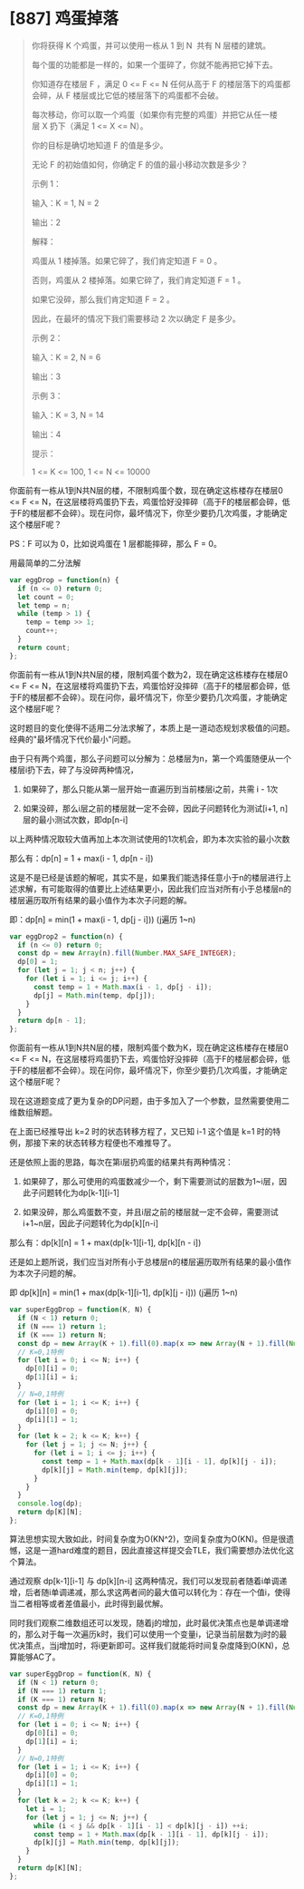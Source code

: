 # [887] 鸡蛋掉落

> 你将获得 K 个鸡蛋，并可以使用一栋从 1 到 N  共有 N 层楼的建筑。
>
> 每个蛋的功能都是一样的，如果一个蛋碎了，你就不能再把它掉下去。
>
> 你知道存在楼层 F ，满足 0 <= F <= N 任何从高于 F 的楼层落下的鸡蛋都会碎，从 F 楼层或比它低的楼层落下的鸡蛋都不会破。
>
> 每次移动，你可以取一个鸡蛋（如果你有完整的鸡蛋）并把它从任一楼层 X 扔下（满足 1 <= X <= N）。
>
> 你的目标是确切地知道 F 的值是多少。
>
> 无论 F 的初始值如何，你确定 F 的值的最小移动次数是多少？
>
> 示例 1：
>
> 输入：K = 1, N = 2
>
> 输出：2
>
> 解释：
>
> 鸡蛋从 1 楼掉落。如果它碎了，我们肯定知道 F = 0 。
>
> 否则，鸡蛋从 2 楼掉落。如果它碎了，我们肯定知道 F = 1 。
>
> 如果它没碎，那么我们肯定知道 F = 2 。
>
> 因此，在最坏的情况下我们需要移动 2 次以确定 F 是多少。
>
> 示例 2：
>
> 输入：K = 2, N = 6
>
> 输出：3
>
> 示例 3：
>
> 输入：K = 3, N = 14
>
> 输出：4
>
> 提示：
>
> 1 <= K <= 100, 1 <= N <= 10000

你面前有一栋从1到N共N层的楼，不限制鸡蛋个数，现在确定这栋楼存在楼层0 <= F <= N，在这层楼将鸡蛋扔下去，鸡蛋恰好没摔碎（高于F的楼层都会碎，低于F的楼层都不会碎）。现在问你，最坏情况下，你至少要扔几次鸡蛋，才能确定这个楼层F呢？

PS：F 可以为 0，比如说鸡蛋在 1 层都能摔碎，那么 F = 0。

用最简单的二分法解

```js
var eggDrop = function(n) {
  if (n <= 0) return 0;
  let count = 0;
  let temp = n;
  while (temp > 1) {
    temp = temp >> 1;
    count++;
  }
  return count;
};
```

你面前有一栋从1到N共N层的楼，限制鸡蛋个数为2，现在确定这栋楼存在楼层0 <= F <= N，在这层楼将鸡蛋扔下去，鸡蛋恰好没摔碎（高于F的楼层都会碎，低于F的楼层都不会碎）。现在问你，最坏情况下，你至少要扔几次鸡蛋，才能确定这个楼层F呢？

这时题目的变化使得不适用二分法求解了，本质上是一道动态规划求极值的问题。经典的"最坏情况下代价最小"问题。

由于只有两个鸡蛋，那么子问题可以分解为：总楼层为n，第一个鸡蛋随便从一个楼层i扔下去，碎了与没碎两种情况，

1. 如果碎了，那么只能从第一层开始一直遍历到当前楼层i之前，共需 i - 1次

2. 如果没碎，那么i层之前的楼层就一定不会碎，因此子问题转化为测试[i+1, n] 层的最小测试次数，即dp[n-i]

以上两种情况取较大值再加上本次测试使用的1次机会，即为本次实验的最小次数

那么有：dp[n] = 1 + max(i - 1, dp[n - i])

这是不是已经是该题的解呢，其实不是，如果我们能选择任意小于n的楼层进行上述求解，有可能取得的值要比上述结果更小，因此我们应当对所有小于总楼层n的楼层遍历取所有结果的最小值作为本次子问题的解。

即：dp[n] = min(1 + max(i - 1, dp[j - i])) (j遍历 1~n)

```js
var eggDrop2 = function(n) {
  if (n <= 0) return 0;
  const dp = new Array(n).fill(Number.MAX_SAFE_INTEGER);
  dp[0] = 1;
  for (let j = 1; j < n; j++) {
    for (let i = 1; i <= j; i++) {
      const temp = 1 + Math.max(i - 1, dp[j - i]);
      dp[j] = Math.min(temp, dp[j]);
    }
  }
  return dp[n - 1];
};
```

你面前有一栋从1到N共N层的楼，限制鸡蛋个数为K，现在确定这栋楼存在楼层0 <= F <= N，在这层楼将鸡蛋扔下去，鸡蛋恰好没摔碎（高于F的楼层都会碎，低于F的楼层都不会碎）。现在问你，最坏情况下，你至少要扔几次鸡蛋，才能确定这个楼层F呢？

现在这道题变成了更为复杂的DP问题，由于多加入了一个参数，显然需要使用二维数组解题。

在上面已经推导出 k=2 时的状态转移方程了，又已知 i-1 这个值是 k=1 时的特例，那接下来的状态转移方程便也不难推导了。

还是依照上面的思路，每次在第i层扔鸡蛋的结果共有两种情况：

1. 如果碎了，那么可使用的鸡蛋数减少一个，剩下需要测试的层数为1~i层，因此子问题转化为dp[k-1][i-1]

2. 如果没碎，那么鸡蛋数不变，并且i层之前的楼层就一定不会碎，需要测试i+1~n层，因此子问题转化为dp[k][n-i]

那么有：dp[k][n] = 1 + max(dp[k-1][i-1], dp[k][n - i])

还是如上题所说，我们应当对所有小于总楼层n的楼层遍历取所有结果的最小值作为本次子问题的解。

即 dp[k][n] = min(1 + max(dp[k-1][i-1], dp[k][j - i])) (j遍历 1~n)

```js
var superEggDrop = function(K, N) {
  if (N < 1) return 0;
  if (N === 1) return 1;
  if (K === 1) return N;
  const dp = new Array(K + 1).fill(0).map(x => new Array(N + 1).fill(Number.MAX_SAFE_INTEGER));
  // K=0,1特例
  for (let i = 0; i <= N; i++) {
    dp[0][i] = 0;
    dp[1][i] = i;
  }
  // N=0,1特例
  for (let i = 1; i <= K; i++) {
    dp[i][0] = 0;
    dp[i][1] = 1;
  }
  for (let k = 2; k <= K; k++) {
    for (let j = 1; j <= N; j++) {
      for (let i = 1; i <= j; i++) {
        const temp = 1 + Math.max(dp[k - 1][i - 1], dp[k][j - i]);
        dp[k][j] = Math.min(temp, dp[k][j]);
      }
    }
  }
  console.log(dp);
  return dp[K][N];
};
```

算法思想实现大致如此，时间复杂度为O(KN^2)，空间复杂度为O(KN)。但是很遗憾，这是一道hard难度的题目，因此直接这样提交会TLE，我们需要想办法优化这个算法。

通过观察 dp[k-1][i-1] 与 dp[k][n-i] 这两种情况，我们可以发现前者随着i单调递增，后者随i单调递减，那么求这两者间的最大值可以转化为：存在一个值i，使得当二者相等或者差值最小，此时得到最优解。

同时我们观察二维数组还可以发现，随着j的增加，此时最优决策点也是单调递增的，那么对于每一次遍历k时，我们可以使用一个变量i，记录当前层数为j时的最优决策点，当j增加时，将i更新即可。这样我们就能将时间复杂度降到O(KN)，总算能够AC了。

```js
var superEggDrop = function(K, N) {
  if (N < 1) return 0;
  if (N === 1) return 1;
  if (K === 1) return N;
  const dp = new Array(K + 1).fill(0).map(x => new Array(N + 1).fill(Number.MAX_SAFE_INTEGER));
  // K=0,1特例
  for (let i = 0; i <= N; i++) {
    dp[0][i] = 0;
    dp[1][i] = i;
  }
  // N=0,1特例
  for (let i = 1; i <= K; i++) {
    dp[i][0] = 0;
    dp[i][1] = 1;
  }
  for (let k = 2; k <= K; k++) {
    let i = 1;
    for (let j = 1; j <= N; j++) {
      while (i < j && dp[k - 1][i - 1] < dp[k][j - i]) ++i;
      const temp = 1 + Math.max(dp[k - 1][i - 1], dp[k][j - i]);
      dp[k][j] = Math.min(temp, dp[k][j]);
    }
  }
  return dp[K][N];
};
```
